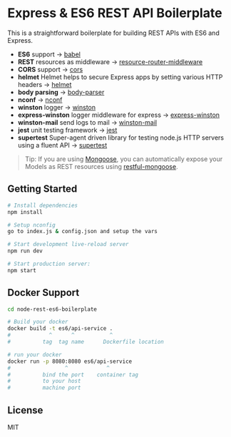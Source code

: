 Express & ES6 REST API Boilerplate
==================================


This is a straightforward boilerplate for building REST APIs with ES6 and Express.

- **ES6** support -> [babel](https://babeljs.io)
- **REST** resources as middleware -> [resource-router-middleware](https://github.com/developit/resource-router-middleware)
- **CORS** support -> [cors](https://github.com/troygoode/node-cors)
- **helmet** Helmet helps to secure Express apps by setting various HTTP headers -> [helmet](https://github.com/helmetjs/helmet)
- **body parsing** ->  [body-parser](https://github.com/expressjs/body-parser)
- **nconf** -> [nconf](https://github.com/indexzero/nconf)
- **winston** logger -> [winston](https://github.com/winstonjs/winston)
- **express-winston** logger middleware for express -> [express-winston](https://github.com/bithavoc/express-winston)
- **winston-mail** send logs to mail -> [winston-mail](https://github.com/wavded/winston-mail)
- **jest** unit testing framework -> [jest](https://facebook.github.io/jest/)
- **supertest** Super-agent driven library for testing node.js HTTP servers using a fluent API -> [supertest](https://github.com/visionmedia/supertest)

> Tip: If you are using [Mongoose](https://github.com/Automattic/mongoose), you can automatically expose your Models as REST resources using [restful-mongoose](https://git.io/restful-mongoose).

Getting Started
---------------

```sh
# Install dependencies
npm install

# Setup nconfig
go to index.js & config.json and setup the vars

# Start development live-reload server
npm run dev

# Start production server:
npm start
```
Docker Support
------
```sh
cd node-rest-es6-boilerplate

# Build your docker
docker build -t es6/api-service .
#            ^      ^           ^
#          tag  tag name      Dockerfile location

# run your docker
docker run -p 8080:8080 es6/api-service
#                 ^            ^
#          bind the port    container tag
#          to your host
#          machine port   

```

License
-------

MIT
